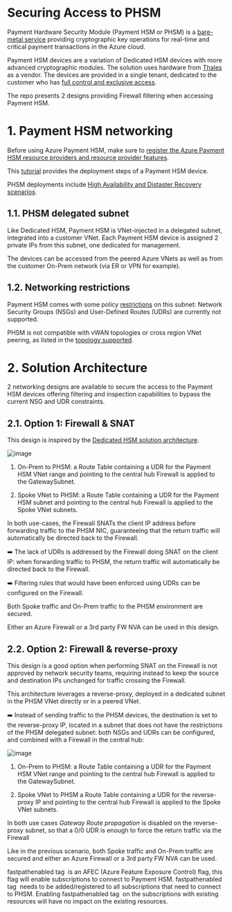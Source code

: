 # Securing Access to PHSM

Payment Hardware Security Module (Payment HSM or PHSM) is a [bare-metal service](https://learn.microsoft.com/en-us/azure/payment-hsm/overview) providing cryptographic key operations for real-time and critical payment transactions in the Azure cloud. 

Payment HSM devices are a variation of Dedicated HSM devices with more advanced cryptographic modules. The solution uses hardware from [Thales](https://cpl.thalesgroup.com/encryption/hardware-security-modules/payment-hsms/payshield-10k) as a vendor. The devices are provided in a single tenant, dedicated to the customer who has [full control and exclusive access](https://learn.microsoft.com/en-us/azure/payment-hsm/overview#customer-managed-hsm-in-azure).

The repo presents 2 designs providing Firewall filtering when accessing Payment HSM.

# 1. Payment HSM networking

Before using Azure Payment HSM, make sure to [register the Azure Payment HSM resource providers and resource provider features](https://learn.microsoft.com/en-us/azure/payment-hsm/register-payment-hsm-resource-providers?tabs=azure-cli).

This [tutorial](https://learn.microsoft.com/en-us/azure/payment-hsm/create-payment-hsm?tabs=azure-cli) provides the deployment steps of a Payment HSM device.

PHSM deployments include [High Availability and Distaster Recovery scenarios](https://learn.microsoft.com/en-us/azure/payment-hsm/deployment-scenarios).

## 1.1. PHSM delegated subnet

Like Dedicated HSM, Payment HSM is VNet-injected in a delegated subnet, integrated into a customer VNet. Each Payment HSM device is assigned 2 private IPs from this subnet, one dedicated for management.

The devices can be accessed from the peered Azure VNets as well as from the customer On-Prem network (via ER or VPN for example).


## 1.2. Networking restrictions

Payment HSM comes with some policy [restrictions](https://learn.microsoft.com/en-us/azure/payment-hsm/solution-design#constraints) on this subnet: Network Security Groups (NSGs) and User-Defined Routes (UDRs) are currently not supported.

PHSM is not compatible with vWAN topologies or cross region VNet peering, as listed in the [topology supported](https://learn.microsoft.com/en-us/azure/payment-hsm/solution-design#supported-topologies).

# 2. Solution Architecture

2 networking designs are available to secure the access to the Payment HSM devices offering filtering and inspection capabilities to bypass the current NSG and UDR constraints.

## 2.1. Option 1: Firewall & SNAT 

This design is inspired by the [Dedicated HSM solution architecture](https://learn.microsoft.com/en-us/azure/dedicated-hsm/networking#solution-architecture).

![image](https://user-images.githubusercontent.com/110976272/226541241-8b593ca9-341f-4327-adb9-e88db73b5c8e.png)

1. On-Prem to PHSM: a Route Table containing a UDR for the Payment HSM VNet range and pointing to the central hub Firewall is applied to the GatewaySubnet.

2. Spoke VNet to PHSM: a Route Table containing a UDR for the Payment HSM subnet and pointing to the central hub Firewall is applied to the Spoke VNet subnets. 

In both use-cases, the Firewall SNATs the client IP address before forwarding traffic to the PHSM NIC, guaranteeing that the return traffic will automatically be directed back to the Firewall.

:arrow_right: The lack of UDRs is addressed by the Firewall doing SNAT on the client IP: when forwarding traffic to PHSM, the return traffic will automatically be directed back to the Firewall.

:arrow_right: Filtering rules that would have been enforced using UDRs can be configured on the Firewall.

Both Spoke traffic and On-Prem traffic to the PHSM environment are secured.

Either an Azure Firewall or a 3rd party FW NVA can be used in this design.

## 2.2. Option 2: Firewall & reverse-proxy

This design is a good option when performing SNAT on the Firewall is not approved by network security teams, requiring instead to keep the source and destination IPs unchanged for traffic crossing the Firewall.

This architecture leverages a reverse-proxy, deployed in a dedicated subnet in the PHSM VNet directly or in a peered VNet. 

:arrow_right: Instead of sending traffic to the PHSM devices, the destination is set to the reverse-proxy IP, located in a subnet that does not have the restrictions of the PHSM delegated subnet: both NSGs and UDRs can be configured, and combined with a Firewall in the central hub:

![image](https://user-images.githubusercontent.com/110976272/226541198-40a74904-4713-4caa-a059-778727f423c7.png)

1. On-Prem to PHSM: a Route Table containing a UDR for the Payment HSM VNet range and pointing to the central hub Firewall is applied to the GatewaySubnet.

2. Spoke VNet to PHSM a Route Table containing a UDR for the reverse-proxy IP and pointing to the central hub Firewall is applied to the Spoke VNet subnets. 

In both use cases *Gateway Route propagation* is disabled on the reverse-proxy subnet, so that a 0/0 UDR is enough to force the return traffic via the Firewall 

Like in the previous scenario, both Spoke traffic and On-Prem traffic are secured and either an Azure Firewall or a 3rd party FW NVA can be used.


fastpathenabled tag  is an AFEC (Azure Feature Exposure Control) flag, this flag will enable subscriptions to connect to Payment HSM. fastpathenabled tag  needs to be added/registered to all subscriptions that need to connect to PHSM. Enabling fastpathenabled tag  on the subscriptions with existing resources will have no impact on the existing resources.
